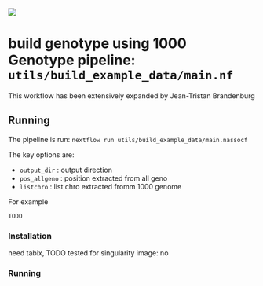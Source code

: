 <img src="../../../auxfiles/H3ABioNetlogo2.jpg"/>

#  build genotype using 1000 Genotype pipeline: `utils/build_example_data/main.nf`

This workflow has been extensively expanded by Jean-Tristan Brandenburg

## Running

The pipeline is run: `nextflow run utils/build_example_data/main.nassocf`

The key options are:
* `output_dir` : output direction
* `pos_allgeno` : position extracted from all geno
* `listchro`  : list chro extracted fromm 1000 genome

For example

``` TODO ```





### Installation
need tabix, TODO
tested for singularity image: no
### Running

